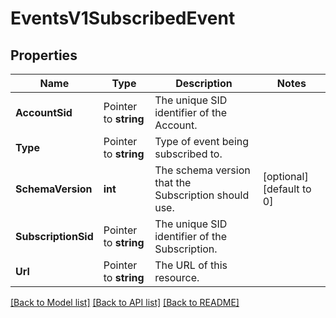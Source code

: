 # EventsV1SubscribedEvent

## Properties

Name | Type | Description | Notes
------------ | ------------- | ------------- | -------------
**AccountSid** | Pointer to **string** | The unique SID identifier of the Account. |
**Type** | Pointer to **string** | Type of event being subscribed to. |
**SchemaVersion** | **int** | The schema version that the Subscription should use. |[optional] [default to 0]
**SubscriptionSid** | Pointer to **string** | The unique SID identifier of the Subscription. |
**Url** | Pointer to **string** | The URL of this resource. |

[[Back to Model list]](../README.md#documentation-for-models) [[Back to API list]](../README.md#documentation-for-api-endpoints) [[Back to README]](../README.md)


